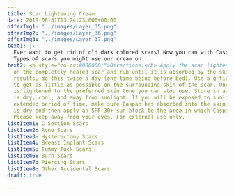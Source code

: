 ```yaml
---
title: Scar Lightening Cream
date: 2019-08-31T13:24:23.000+00:00
offerImg1: "../images/Layer_35.png"
offerImg2: "../images/Layer_36.png"
offerImg3: "../images/Layer_37.png"
text1: |-
  Ever want to get rid of old dark colored scars? Now you can with Caspah Scar Lightening Cream. Designed specifically to lighten the appearance of unwanted scars that blemish the skin, Caspah has made a safe and effective solution. Many people have run into different circumstances in their lives such as random accidents, bad acne in the past, plastic surgery, or other operations that have left scars on their skin that remind them of this incident. By lightening this area to be more even with your skin tone there will be much less of a reminder. With our cream, you can even out the skin tone, fade, and lighten the old dark scar tissue area so it is less noticeable without the use of harsh chemicals that irritate the skin as many other skin lighteners contain. Using Caspah as a scar treatment, you will never have to worry about the appearance of those bothersome scars again.
  Types of scars you might use our cream on:
text2: <b style="color:#000000;">Directions:</b> Apply the scar lightening cream directly
  on the completely healed scar and rub until it is absorbed by the skin. For best
  results, do this twice a day (one time being before bed). Use a q-tip if necessary
  to get as little as possible on the surrounding skin of the scar. Once the skin
  is lightened to the preferred skin tone you can stop use. Store in an area that
  is dry, cool, and away from sunlight. If you will be exposed to sunlight for an
  extended period of time, make sure Caspah has absorbed into the skin and the area
  is dry and then apply an SPF 30+ sun block to the area in which Caspah was applied.
  Please keep away from your eyes. For external use only.
listItem1: C Section Scars
listItem2: Acne Scars
listItem3: Hysterectomy Scars
listItem4: Breast Implant Scars
listItem5: Tummy Tuck Scars
listItem6: Burn Scars
listItem7: Piercing Scars
listItem8: Other Accidental Scars
draft: true

---
```

